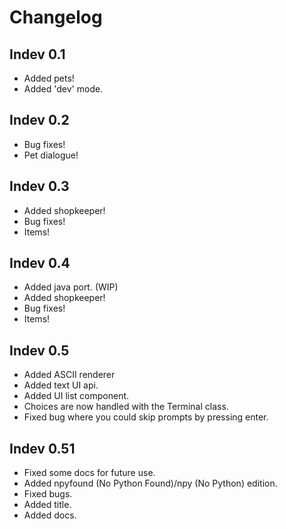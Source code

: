 # Changelog
## Indev 0.1
- Added pets!
- Added 'dev' mode.

## Indev 0.2
- Bug fixes!
- Pet dialogue!

## Indev 0.3
- Added shopkeeper!
- Bug fixes!
- Items!

## Indev 0.4
- Added java port. (WIP)
- Added shopkeeper!
- Bug fixes!
- Items!

## Indev 0.5
- Added ASCII renderer
- Added text UI api.
- Added UI list component.
- Choices are now handled with the Terminal class.
- Fixed bug where you could skip prompts by pressing enter.

## Indev 0.51
- Fixed some docs for future use.
- Added npyfound (No Python Found)/npy (No Python) edition.
- Fixed bugs.
- Added title.
- Added docs.
